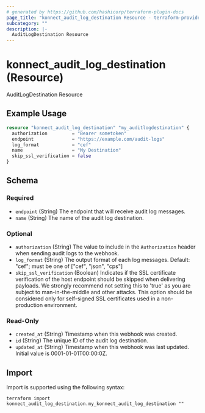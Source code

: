 ```yaml
---
# generated by https://github.com/hashicorp/terraform-plugin-docs
page_title: "konnect_audit_log_destination Resource - terraform-provider-konnect"
subcategory: ""
description: |-
  AuditLogDestination Resource
---
```


# konnect_audit_log_destination (Resource)

AuditLogDestination Resource

## Example Usage

```terraform
resource "konnect_audit_log_destination" "my_auditlogdestination" {
  authorization         = "Bearer sometoken"
  endpoint              = "https://example.com/audit-logs"
  log_format            = "cef"
  name                  = "My Destination"
  skip_ssl_verification = false
}
```

<!-- schema generated by tfplugindocs -->
## Schema

### Required

- `endpoint` (String) The endpoint that will receive audit log messages.
- `name` (String) The name of the audit log destination.

### Optional

- `authorization` (String) The value to include in the `Authorization` header when sending audit logs to the webhook.
- `log_format` (String) The output format of each log messages. Default: "cef"; must be one of ["cef", "json", "cps"]
- `skip_ssl_verification` (Boolean) Indicates if the SSL certificate verification of the host endpoint should be skipped when delivering payloads.
We strongly recommend not setting this to 'true' as you are subject to man-in-the-middle and other attacks.
This option should be considered only for self-signed SSL certificates used in a non-production environment.

### Read-Only

- `created_at` (String) Timestamp when this webhook was created.
- `id` (String) The unique ID of the audit log destination.
- `updated_at` (String) Timestamp when this webhook was last updated. Initial value is 0001-01-01T00:00:0Z.

## Import

Import is supported using the following syntax:

```shell
terraform import konnect_audit_log_destination.my_konnect_audit_log_destination ""
```
